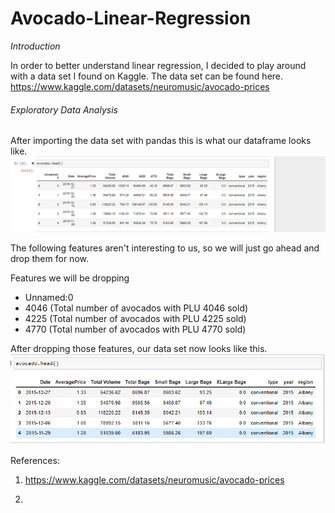 # Avocado-Linear-Regression

*Introduction*

In order to better understand linear regression, I decided to play around with a data set I found on Kaggle. 
The data set can be found here. https://www.kaggle.com/datasets/neuromusic/avocado-prices


###### Exploratory Data Analysis
After importing the data set with pandas this is what our dataframe looks like. 
![Image](Images/Image1.png)


The following features aren't interesting to us, so we will just go ahead and drop them for now. 

Features we will be dropping
- Unnamed:0
- 4046 (Total number of avocados with PLU 4046 sold)
- 4225 (Total number of avocados with PLU 4225 sold)
- 4770 (Total number of avocados with PLU 4770 sold)


After dropping those features, our data set now looks like this. 
![Image](Images/Image2.png)



References:

1. https://www.kaggle.com/datasets/neuromusic/avocado-prices

2. 